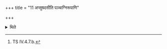 +++
title = "11 अप्सुषदसीति पञ्चाग्निरूपाणि"

+++

<details><summary>थिते</summary>

11. With apsuṣadsi...[^1] (he places) the five Agnirūpa (Fire form) (bricks).]^2  

[^1]: TS IV.4.7.b.  

[^2]: Cf. TS V.3.11.2.
</details>

